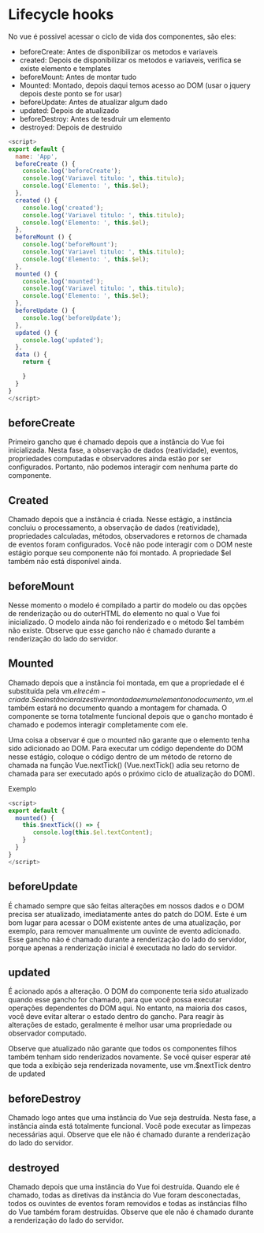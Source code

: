 # Lifecycle hooks
No vue é possivel acessar o ciclo de vida dos componentes, são eles:
- beforeCreate: Antes de disponibilizar os metodos e variaveis</li>
- created: Depois de disponibilizar os metodos e variaveis, verifica se existe elemento e templates</li>
- beforeMount: Antes de montar tudo</li>
- Mounted: Montado, depois daqui temos acesso ao DOM (usar o jquery depois deste ponto se for usar)</li>
- beforeUpdate: Antes de atualizar algum dado</li>
- updated: Depois de atualizado</li>
- beforeDestroy: Antes de tesdruir um elemento</li>
- destroyed: Depois de destruido</li>




```js
<script>
export default {
  name: 'App',
  beforeCreate () {
    console.log('beforeCreate');
    console.log('Variavel titulo: ', this.titulo);
    console.log('Elemento: ', this.$el);
  },
  created () {
    console.log('created');
    console.log('Variavel titulo: ', this.titulo);
    console.log('Elemento: ', this.$el);
  },
  beforeMount () {
    console.log('beforeMount');
    console.log('Variavel titulo: ', this.titulo);
    console.log('Elemento: ', this.$el);
  },
  mounted () {
    console.log('mounted');
    console.log('Variavel titulo: ', this.titulo);
    console.log('Elemento: ', this.$el);
  },
  beforeUpdate () {
    console.log('beforeUpdate');
  },
  updated () {
    console.log('updated');
  },
  data () {
    return {

    }
  }
}
</script>
```

## beforeCreate

Primeiro gancho que é chamado depois que a instância do Vue foi inicializada. Nesta fase, a observação de dados (reatividade), eventos, propriedades computadas e observadores ainda estão por ser configurados. Portanto, não podemos interagir com nenhuma parte do componente.

## Created

Chamado depois que a instância é criada. Nesse estágio, a instância concluiu o processamento, a observação de dados (reatividade), propriedades calculadas, métodos, observadores e retornos de chamada de eventos foram configurados. Você não pode interagir com o DOM neste estágio porque seu componente não foi montado. A propriedade $el também não está disponível ainda.

## beforeMount

Nesse momento o modelo é compilado a partir do modelo ou das opções de renderização ou do outerHTML do elemento no qual o Vue foi inicializado. O modelo ainda não foi renderizado e o método $el também não existe. Observe que esse gancho não é chamado durante a renderização do lado do servidor.

## Mounted

Chamado depois que a instância foi montada, em que a propriedade el é substituída pela vm.$el recém-criada. Se a instância raiz estiver montada em um elemento no documento, vm.$el também estará no documento quando a montagem for chamada. O componente se torna totalmente funcional depois que o gancho montado é chamado e podemos interagir completamente com ele.

Uma coisa a observar é que o mounted não garante que o elemento tenha sido adicionado ao DOM. Para executar um código dependente do DOM nesse estágio, coloque o código dentro de um método de retorno de chamada na função Vue.nextTick() (Vue.nextTick() adia seu retorno de chamada para ser executado após o próximo ciclo de atualização do DOM).

Exemplo
```js
<script>
export default {
  mounted() {
    this.$nextTick(() => {
       console.log(this.$el.textContent);
    }
  }
}
</script>
```

## beforeUpdate

É chamado sempre que são feitas alterações em nossos dados e o DOM precisa ser atualizado, imediatamente antes do patch do DOM. Este é um bom lugar para acessar o DOM existente antes de uma atualização, por exemplo, para remover manualmente um ouvinte de evento adicionado. Esse gancho não é chamado durante a renderização do lado do servidor, porque apenas a renderização inicial é executada no lado do servidor.

## updated

É acionado após a alteração. O DOM do componente teria sido atualizado quando esse gancho for chamado, para que você possa executar operações dependentes do DOM aqui. No entanto, na maioria dos casos, você deve evitar alterar o estado dentro do gancho. Para reagir às alterações de estado, geralmente é melhor usar uma propriedade ou observador computado.

Observe que atualizado não garante que todos os componentes filhos também tenham sido renderizados novamente. Se você quiser esperar até que toda a exibição seja renderizada novamente, use vm.$nextTick dentro de updated

## beforeDestroy

Chamado logo antes que uma instância do Vue seja destruída. Nesta fase, a instância ainda está totalmente funcional. Você pode executar as limpezas necessárias aqui. Observe que ele não é chamado durante a renderização do lado do servidor.

## destroyed

Chamado depois que uma instância do Vue foi destruída. Quando ele é chamado, todas as diretivas da instância do Vue foram desconectadas, todos os ouvintes de eventos foram removidos e todas as instâncias filho do Vue também foram destruídas. Observe que ele não é chamado durante a renderização do lado do servidor.